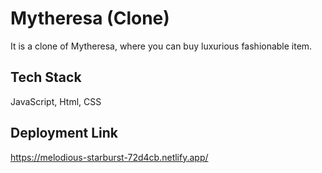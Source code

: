 # Mytheresa (Clone)

It is a clone of Mytheresa, where you can buy luxurious fashionable item.


## Tech Stack

JavaScript, Html, CSS



## Deployment Link

https://melodious-starburst-72d4cb.netlify.app/
